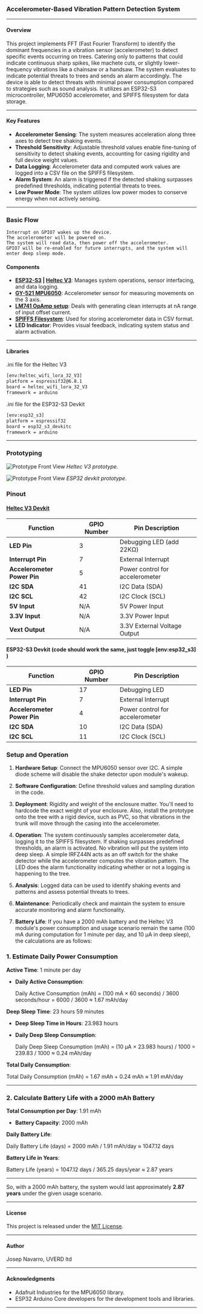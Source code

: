 <!-- trunk-ignore-all(markdownlint/MD041) -->
### Accelerometer-Based Vibration Pattern Detection System

---

#### Overview
This project implements FFT (Fast Fourier Transform) to identify the dominant frequencies in a vibration sensor (accelerometer) to detect specific events occurring on trees. Catering only to patterns that could indicate continuous sharp spikes, like machete cuts, or slightly lower-frequency vibrations like a chainsaw or a handsaw. The system evaluates to indicate potential threats to trees and sends an alarm accordingly. The device is able to detect threats with minimal power consumption compared to strategies such as sound analysis. It utilizes an ESP32-S3 microcontroller, MPU6050 accelerometer, and SPIFFS filesystem for data storage.

---

#### Key Features
- **Accelerometer Sensing**: The system measures acceleration along three axes to detect tree shaking events.
- **Threshold Sensitivity**: Adjustable threshold values enable fine-tuning of sensitivity to detect shaking events, accounting for casing rigidity and full device weight values.
- **Data Logging**: Accelerometer data and computed work values are logged into a CSV file on the SPIFFS filesystem.
- **Alarm System**: An alarm is triggered if the detected shaking surpasses predefined thresholds, indicating potential threats to trees.
- **Low Power Mode**: The system utilizes low power modes to conserve energy when not actively sensing.

---

### Basic Flow

    Interrupt on GPIO7 wakes up the device.
    The accelerometer will be powered on.
    The system will read data, then power off the accelerometer.
    GPIO7 will be re-enabled for future interrupts, and the system will enter deep sleep mode.

#### Components
- **[ESP32-S3](https://docs.espressif.com/projects/esp-idf/en/stable/esp32s3/hw-reference/esp32s3/user-guide-devkitc-1.html) | [Heltec V3](https://heltec.org/project/wifi-lora-32-v3/)**: Manages system operations, sensor interfacing, and data logging.
- **[GY-521 MPU6050](https://www.hotmcu.com/gy521-mpu6050-3axis-acceleration-gyroscope-6dof-module-p-83.html)**: Accelerometer sensor for measuring movements on the 3 axis.
- **[LM741 OpAmp setup](https://www.ti.com/lit/ds/symlink/lm741.pdf)**: Deals with generating clean interrupts at nA range of input offset current.
- **[SPIFFS Filesystem](https://docs.espressif.com/projects/esp-idf/en/stable/esp32/api-reference/storage/spiffs.html)**: Used for storing accelerometer data in CSV format.
- **LED Indicator**: Provides visual feedback, indicating system status and alarm activation.


---
#### Libraries

.ini file for the Heltec V3
```bash
[env:heltec_wifi_lora_32_V3]
platform = espressif32@6.8.1
board = heltec_wifi_lora_32_V3
framework = arduino
```
.ini file for the ESP32-S3 Devkit
```bash
[env:esp32_s3]
platform = espressif32
board = esp32_s3_devkitc
framework = arduino
```
---

### Prototyping

![Prototype Front View](docs/images/shake_detection_proto_heltecv3.jpg)
*Heltec V3 prototype.*

![Prototype Front View](docs/images/shake_detection_proto_esp32s3.jpg)
*ESP32 devkit prototype.*



### Pinout

#### [Heltec V3 Devkit](https://heltec.org/project/wifi-lora-32-v3/)

| Function                     | GPIO Number | Pin Description                |
|------------------------------|-------------|--------------------------------|
| **LED Pin**                  | 3           | Debugging LED (add 22KΩ)   |
| **Interrupt Pin**            | 7           | External Interrupt             |
| **Accelerometer Power Pin**  | 5           | Power control for accelerometer|
| **I2C SDA**                  | 41          | I2C Data (SDA)                 |
| **I2C SCL**                  | 42          | I2C Clock (SCL)                |
| **5V Input**                 | N/A         | 5V Power Input                 |
| **3.3V Input**               | N/A         | 3.3V Power Input               |
| **Vext Output**              | N/A         | 3.3V External Voltage Output   |



#### ESP32-S3 Devkit (code should work the same, just toggle [env:esp32_s3] )

| Function                     | GPIO Number | Pin Description                |
|------------------------------|-------------|--------------------------------|
| **LED Pin**                  | 17          | Debugging LED                  |
| **Interrupt Pin**            | 7           | External Interrupt             |
| **Accelerometer Power Pin**  | 4           | Power control for accelerometer|
| **I2C SDA**                  | 10          | I2C Data (SDA)                 |
| **I2C SCL**                  | 11          | I2C Clock (SCL)                |


### Setup and Operation

1. **Hardware Setup**: Connect the MPU6050 sensor over I2C. A simple diode scheme will disable the shake detector upon module's wakeup.

2. **Software Configuration**: Define threshold values and sampling duration in the code.

3. **Deployment**: Rigidity and weight of the enclosure matter. You'll need to hardcode the exact weight of your enclosure. Also, install the prototype onto the tree with a rigid device, such as PVC, so that vibrations in the trunk will move through the casing into the accelerometer.

4. **Operation**: The system continuously samples accelerometer data, logging it to the SPIFFS filesystem. If shaking surpasses predefined thresholds, an alarm is activated. No vibration will put the system into deep sleep. A simple IRFZ44N acts as an off switch for the shake detector while the accelerometer computes the vibration pattern. The LED does the alarm functionality indicating whether or not a logging is happening to the tree.

5. **Analysis**: Logged data can be used to identify shaking events and patterns and assess potential threats to trees.

6. **Maintenance**: Periodically check and maintain the system to ensure accurate monitoring and alarm functionality.

7. **Battery Life**: If you have a 2000 mAh battery and the Heltec V3 module's power consumption and usage scenario remain the same (100 mA during computation for 1 minute per day, and 10 µA in deep sleep), the calculations are as follows:

### 1. Estimate Daily Power Consumption

**Active Time**: 1 minute per day

- **Daily Active Consumption**:

  Daily Active Consumption (mAh) = (100 mA × 60 seconds) / 3600 seconds/hour = 6000 / 3600 ≈ 1.67 mAh/day

**Deep Sleep Time**: 23 hours 59 minutes

- **Deep Sleep Time in Hours**: 23.983 hours
- **Daily Deep Sleep Consumption**:

  Daily Deep Sleep Consumption (mAh) = (10 µA × 23.983 hours) / 1000 = 239.83 / 1000 ≈ 0.24 mAh/day

**Total Daily Consumption**:

  Total Daily Consumption (mAh) = 1.67 mAh + 0.24 mAh ≈ 1.91 mAh/day

---

### 2. Calculate Battery Life with a 2000 mAh Battery

**Total Consumption per Day**: 1.91 mAh

- **Battery Capacity**: 2000 mAh

**Daily Battery Life**:

  Daily Battery Life (days) = 2000 mAh / 1.91 mAh/day ≈ 1047.12 days

**Battery Life in Years**:

  Battery Life (years) = 1047.12 days / 365.25 days/year ≈ 2.87 years

---

So, with a 2000 mAh battery, the system would last approximately **2.87 years** under the given usage scenario.

---

#### License
This project is released under the [MIT License](LICENSE.md).

---

#### Author
Josep Navarro, UVERD ltd

---

#### Acknowledgments
- Adafruit Industries for the MPU6050 library.
- ESP32 Arduino Core developers for the development tools and libraries.

---
